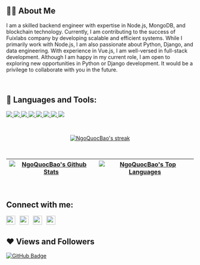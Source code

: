 ## 🙋‍♂️ About Me

I am a skilled backend engineer with expertise in Node.js, MongoDB, and blockchain technology. Currently, I am contributing to the success of Fuixlabs company by developing scalable and efficient systems. While I primarily work with Node.js, I am also passionate about Python, Django, and data engineering. With experience in Vue.js, I am well-versed in full-stack development. Although I am happy in my current role, I am open to exploring new opportunities in Python or Django development. It would be a privilege to collaborate with you in the future.

<br/>

## 🚀 Languages and Tools:

<p align="left"> 
    <a href="https://www.python.org" target="_blank"> <img src="https://img.icons8.com/color/48/000000/python.png"/> </a> 
    <a href="https://docs.djangoproject.com/en/4.0/" target="_blank"> <img src="https://img.icons8.com/color/48/000000/django.png"/> </a> 
    <a href="https://numpy.org/" target="_blank"> <img src="https://img.icons8.com/color/48/000000/numpy.png"/> </a> 
    <a href="https://developer.mozilla.org/en-US/docs/Web/JavaScript" target="_blank"> <img src="https://img.icons8.com/color/48/000000/javascript.png"/> </a> 
    <a href="https://vuejs.org/v2/guide/" target="_blank"> <img src="https://img.icons8.com/color/48/000000/vue-js.png"/> </a> 
    <a href="https://www.w3.org/html/" target="_blank"> <img src="https://img.icons8.com/color/48/000000/html-5.png"/> </a> 
    <a href="https://www.w3schools.com/css/" target="_blank"> <img src="https://img.icons8.com/color/48/000000/css3.png"/> </a>  
    <a style="padding-right:8px;" href="https://www.mysql.com/" target="_blank"> <img src="https://img.icons8.com/fluent/50/000000/mysql-logo.png"/> </a>
    
</p>

<br/>

<p align="center">
    <a href="#">
        <img title="🔥 Get streak stats for your profile at git.io/streak-stats" alt="NgoQuocBao's streak" src="https://github-readme-streak-stats.herokuapp.com/?user=NgoQuocBao1010&theme=black-ice&hide_border=true&stroke=0000&background=060A0CD0"/>
    </a>
</p>


<br/>

| <a href="#"><img align="center" alt="NgoQuocBao's Github Stats" src="https://github-readme-stats.vercel.app/api?username=NgoQuocBao1010&show_icons=true&count_private=true&theme=react&hide_border=true&bg_color=0D1117" /></a></a> | <a href="#"><img align="center" alt="NgoQuocBao's Top Languages" src="https://github-readme-stats.vercel.app/api/top-langs/?username=NgoQuocBao1010&langs_count=8&count_private=true&layout=compact&theme=react&hide_border=true&bg_color=0D1117&hide=jupyter%20notebook,html,hack,postscript,c%23,scss" /></a> |
| ------------- | ------------- |
<br/>


## Connect with me:
<p align="left">

<a href = "https://twitter.com/ngohquocbao1010"><img style="width:24px;padding-right:8px" src="https://img.icons8.com/fluent/48/000000/twitter.png"/></a>
<a href = "https://t.co/DintsHFG5f"><img style="width:24px;padding-right:8px" src="https://img.icons8.com/color/48/000000/skype--v4.png"/></a>
<a href = "https://zalo.me/0939983979"><img style="width:24px;padding-right:8px" src="https://img.icons8.com/color/48/000000/zalo.png"/></a>
<a href = "mailto:quocbao.ngoh@gmail.com"><img style="width:24px;padding-right:8px" src="https://img.icons8.com/color/48/000000/gmail-new.png"/></a>

</p>

## ❤ Views and Followers
<!-- <a href="https://github.com/Meghna-DAS/github-profile-views-counter">
    <img src="https://komarev.com/ghpvc/?username=NgoQuocBao1010">
</a> -->
<a href="https://github.com/NgoQuocBao1010?tab=followers"><img src="https://img.shields.io/github/followers/NgoQuocBao1010?label=Followers&style=social" alt="GitHub Badge"></a>
